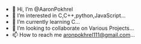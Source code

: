 - 👋 Hi, I’m @AaronPokhrel
- 👀 I’m interested in C,C++,python,JavaScript...
- 🌱 I’m currently learning C...
- 💞️ I’m looking to collaborate on Various Projects...
- 📫 How to reach me aronpokhrel111@gmail.com...

<!---
AaronPokhrel/AaronPokhrel is a ✨ special ✨ repository because its `README.md` (this file) appears on your GitHub profile.
You can click the Preview link to take a look at your changes.
--->
